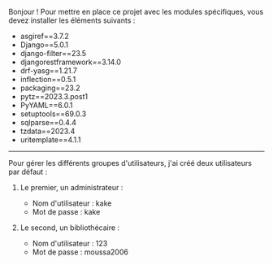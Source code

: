 Bonjour ! Pour mettre en place ce projet avec les modules spécifiques, vous devez installer les éléments suivants :

- asgiref==3.7.2
- Django==5.0.1
- django-filter==23.5
- djangorestframework==3.14.0
- drf-yasg==1.21.7
- inflection==0.5.1
- packaging==23.2
- pytz==2023.3.post1
- PyYAML==6.0.1
- setuptools==69.0.3
- sqlparse==0.4.4
- tzdata==2023.4
- uritemplate==4.1.1

-----------------------------------------------------------------------------------------------------------------------------------------

Pour gérer les différents groupes d'utilisateurs, j'ai créé deux utilisateurs par défaut :

1. Le premier, un administrateur :
   - Nom d'utilisateur : kake
   - Mot de passe : kake

2. Le second, un bibliothécaire :
   - Nom d'utilisateur : 123
   - Mot de passe : moussa2006
